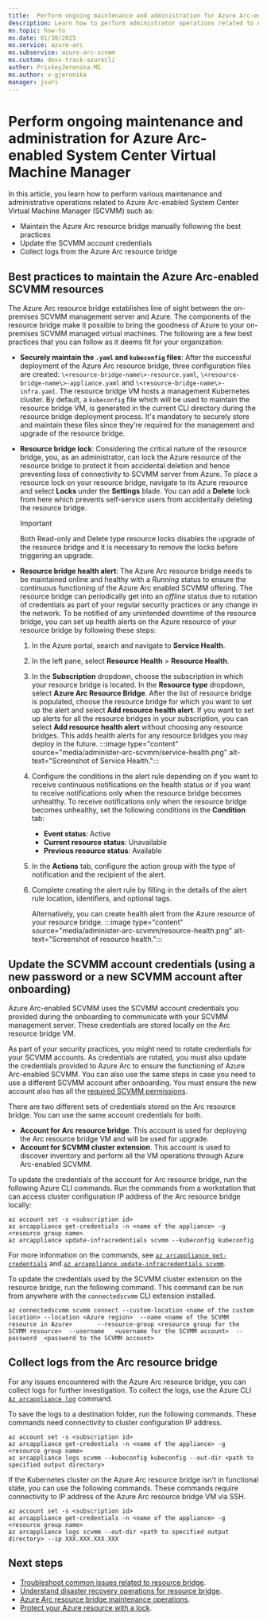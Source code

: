 ```yaml
---
title:  Perform ongoing maintenance and administration for Azure Arc-enabled System Center Virtual Machine Manager
description: Learn how to perform administrator operations related to Azure Arc-enabled System Center Virtual Machine Manager.
ms.topic: how-to 
ms.date: 01/30/2025
ms.service: azure-arc
ms.subservice: azure-arc-scvmm
ms.custom: devx-track-azurecli
author: PriskeyJeronika-MS
ms.author: v-gjeronika
manager: jsuri
---
```


# Perform ongoing maintenance and administration for Azure Arc-enabled System Center Virtual Machine Manager

In this article, you learn how to perform various maintenance and administrative operations related to Azure Arc-enabled System Center Virtual Machine Manager (SCVMM) such as:

- Maintain the Azure Arc resource bridge manually following the best practices
- Update the SCVMM account credentials
- Collect logs from the Azure Arc resource bridge

## Best practices to maintain the Azure Arc-enabled SCVMM resources 

The Azure Arc resource bridge establishes line of sight between the on-premises SCVMM management server and Azure. The components of the resource bridge make it possible to bring the goodness of Azure to your on-premises SCVMM managed virtual machines. The following are a few best practices that you can follow as it deems fit for your organization: 

- **Securely maintain the `.yaml` and `kubeconfig` files**: After the successful deployment of the Azure Arc resource bridge, three configuration files are created: `\<resource-bridge-name\>-resource.yaml`, `\<resource-bridge-name\>-appliance.yaml` and `\<resource-bridge-name\>-infra.yaml`. The resource bridge VM hosts a management Kubernetes cluster. By default, a `kubeconfig` file which will be used to maintain the resource bridge VM, is generated in the current CLI directory during the resource bridge deployment process. It's mandatory to securely store and maintain these files since they're required for the management and upgrade of the resource bridge. 

- **Resource bridge lock**: Considering the critical nature of the resource bridge, you, as an administrator, can lock the Azure resource of the resource bridge to protect it from accidental deletion and hence preventing loss of connectivity to SCVMM server from Azure. To place a resource lock on your resource bridge, navigate to its Azure resource and select **Locks** under the **Settings** blade. You can add a **Delete** lock from here which prevents self-service users from accidentally deleting the resource bridge. 

     >[!Important]
     >Both Read-only and Delete type resource locks disables the upgrade of the resource bridge and it is necessary to remove the locks before triggering an upgrade. 

- **Resource bridge health alert**: The Azure Arc resource bridge needs to be maintained online and healthy with a *Running* status to ensure the continuous functioning of the Azure Arc enabled SCVMM offering. The resource bridge can periodically get into an *offline* status due to rotation of credentials as part of your regular security practices or any change in the network. To be notified of any unintended downtime of the resource bridge, you can set up health alerts on the Azure resource of your resource bridge by following these steps: 

     1. In the Azure portal, search and navigate to **Service Health**.
     1. In the left pane, select **Resource Health** > **Resource Health**.
     1. In the **Subscription** dropdown, choose the subscription in which your resource bridge is located. In the **Resource type** dropdown, select **Azure Arc Resource Bridge**. After the list of resource bridge is populated, choose the resource bridge for which you want to set up the alert and select **Add resource health alert**. If you want to set up alerts for all the resource bridges in your subscription, you can select **Add resource health alert** without choosing any resource bridges. This adds health alerts for any resource bridges you may deploy in the future.
         :::image type="content" source="media/administer-arc-scvmm/service-health.png" alt-text="Screenshot of Service Health.":::
     1. Configure the conditions in the alert rule depending on if you want to receive continuous notifications on the health status or if you want to receive notifications only when the resource bridge becomes unhealthy. To receive notifications only when the resource bridge becomes unhealthy, set the following conditions in the **Condition** tab:  
           - **Event status**: Active 
           - **Current resource status**: Unavailable 
           - **Previous resource status**: Available  
     1. In the **Actions** tab, configure the action group with the type of notification and the recipient of the alert. 
     1. Complete creating the alert rule by filling in the details of the alert rule location, identifiers, and optional tags.
       
        Alternatively, you can create health alert from the Azure resource of your resource bridge. 
        :::image type="content" source="media/administer-arc-scvmm/resource-health.png" alt-text="Screenshot of resource health."::: 

## Update the SCVMM account credentials (using a new password or a new SCVMM account after onboarding)

Azure Arc-enabled SCVMM uses the SCVMM account credentials you provided during the onboarding to communicate with your SCVMM management server. These credentials are stored locally on the Arc resource bridge VM.

As part of your security practices, you might need to rotate credentials for your SCVMM accounts. As credentials are rotated, you must also update the credentials provided to Azure Arc to ensure the functioning of Azure Arc-enabled SCVMM. You can also use the same steps in case you need to use a different SCVMM account after onboarding. You must ensure the new account also has all the [required SCVMM permissions](quickstart-connect-system-center-virtual-machine-manager-to-arc.md#prerequisites).

There are two different sets of credentials stored on the Arc resource bridge. You can use the same account credentials for both.

- **Account for Arc resource bridge**. This account is used for deploying the Arc resource bridge VM and will be used for upgrade.
- **Account for SCVMM cluster extension**. This account is used to discover inventory and perform all the VM operations through Azure Arc-enabled SCVMM.

To update the credentials of the account for Arc resource bridge, run the following Azure CLI commands. Run the commands from a workstation that can access cluster configuration IP address of the Arc resource bridge locally:

```azurecli
az account set -s <subscription id>
az arcappliance get-credentials -n <name of the appliance> -g <resource group name> 
az arcappliance update-infracredentials scvmm --kubeconfig kubeconfig
```
For more information on the commands, see [`az arcappliance get-credentials`](/cli/azure/arcappliance#az-arcappliance-get-credentials) and [`az arcappliance update-infracredentials scvmm`](/cli/azure/arcappliance/update-infracredentials#az-arcappliance-update-infracredentials-scvmm).


To update the credentials used by the SCVMM cluster extension on the resource bridge, run the following command. This command can be run from anywhere with the `connectedscvmm` CLI extension installed.

```azurecli
az connectedscvmm scvmm connect --custom-location <name of the custom location> --location <Azure region>  --name <name of the SCVMM resource in Azure>       --resource-group <resource group for the SCVMM resource>  --username   <username for the SCVMM account>  --password  <password to the SCVMM account>
```

## Collect logs from the Arc resource bridge

For any issues encountered with the Azure Arc resource bridge, you can collect logs for further investigation. To collect the logs, use the Azure CLI [`Az arcappliance log`](/cli/azure/arcappliance/logs#az-arcappliance-logs-scvmm) command.

To save the logs to a destination folder, run the following commands. These commands need connectivity to cluster configuration IP address.

```azurecli
az account set -s <subscription id>
az arcappliance get-credentials -n <name of the appliance> -g <resource group name> 
az arcappliance logs scvmm --kubeconfig kubeconfig --out-dir <path to specified output directory>
```

If the Kubernetes cluster on the Azure Arc resource bridge isn't in functional state, you can use the following commands. These commands require connectivity to IP address of the Azure Arc resource bridge VM via SSH.

```azurecli
az account set -s <subscription id>
az arcappliance get-credentials -n <name of the appliance> -g <resource group name> 
az arcappliance logs scvmm --out-dir <path to specified output directory> --ip XXX.XXX.XXX.XXX
```

## Next steps

- [Troubleshoot common issues related to resource bridge](../resource-bridge/troubleshoot-resource-bridge.md).
- [Understand disaster recovery operations for resource bridge](./disaster-recovery.md).
- [Azure Arc resource bridge maintenance operations](../resource-bridge/maintenance.md).
- [Protect your Azure resource with a lock](/azure/azure-resource-manager/management/lock-resources?tabs=json).